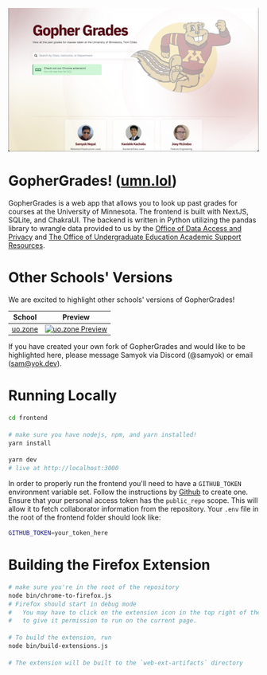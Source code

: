 [![GopherGrades](frontend/public/images/home-og.png)](https://umn.lol)
# GopherGrades! ([umn.lol](https://umn.lol))

GopherGrades is a web app that allows you to look up past grades for courses at the University of Minnesota. The frontend is built with NextJS, SQLite, and ChakraUI. The backend is written in Python utilizing the pandas library to wrangle data provided to us by the [Office of Data Access and Privacy](https://ogc.umn.edu/data-access-and-privacy) and [The Office of Undergraduate Education Academic Support Resources](https://github.com/umn-asr/courses).

# Other Schools' Versions

We are excited to highlight other schools' versions of GopherGrades! 

<center>

| School | Preview |
|--------|---------|
| [uo.zone](https://uo.zone/) | [<img src="https://uo.zone/static/homepage.png" alt="uo.zone Preview" style="max-width: 400px">](https://uo.zone) |

</center>

If you have created your own fork of GopherGrades and would like to be highlighted here, please message Samyok via Discord (@samyok) or email (sam@yok.dev).

# Running Locally
```bash
cd frontend

# make sure you have nodejs, npm, and yarn installed!
yarn install

yarn dev
# live at http://localhost:3000
```

In order to properly run the frontend you'll need to have a `GITHUB_TOKEN` environment variable set. Follow the instructions by [Github](https://docs.github.com/en/enterprise-server@3.9/authentication/keeping-your-account-and-data-secure/managing-your-personal-access-tokens) to create one. Ensure that your personal access token has the `public_repo` scope. This will allow it to fetch collaborator information from the repository. Your `.env` file in the root of the frontend folder should look like:

```bash
GITHUB_TOKEN=your_token_here
```

# Building the Firefox Extension

```bash
# make sure you're in the root of the repository
node bin/chrome-to-firefox.js
# Firefox should start in debug mode
#   You may have to click on the extension icon in the top right of the browser
#   to give it permission to run on the current page.

# To build the extension, run
node bin/build-extensions.js

# The extension will be built to the `web-ext-artifacts` directory
```
